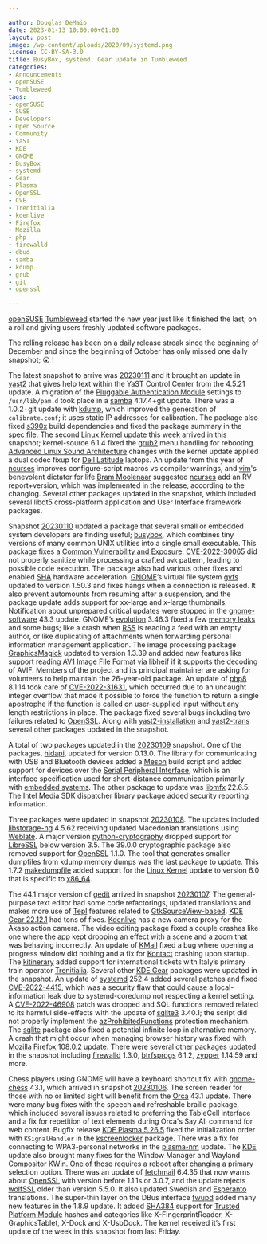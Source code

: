 ```yaml
---

author: Douglas DeMaio
date: 2023-01-13 10:00:00+01:00
layout: post
image: /wp-content/uploads/2020/09/systemd.png
license: CC-BY-SA-3.0
title: BusyBox, systemd, Gear update in Tumbleweed
categories:
- Announcements
- openSUSE
- Tumbleweed
tags:
- openSUSE
- SUSE
- Developers
- Open Source
- Community
- YaST
- KDE
- GNOME
- BusyBox
- systemd
- Gear
- Plasma
- OpenSSL
- CVE
- Trenitialia
- kdenlive
- Firefox
- Mozilla
- php
- firewalld
- dbud
- samba
- kdump
- grub
- git
- openssl

---
```


[openSUSE](https://get.opensuse.org/) [Tumbleweed](https://get.opensuse.org/tumbleweed/) started the new year just like it finished the last; on a roll and giving users freshly updated software packages.

The rolling release has been on a daily release streak since the beginning of December and since the beginning of October has only missed one daily snapshot; :open_mouth: !

The latest snapshot to arrive was [20230111](https://lists.opensuse.org/archives/list/factory@lists.opensuse.org/thread/F7PLDS44YFZUFSDXUKENDXT55WYRYXQR/) and it brought an update in  [yast2](https://github.com/yast/yast-yast2) that gives help text within the YaST Control Center from the 4.5.21 update. A migration of the [Pluggable Authentication Module](https://github.com/linux-pam/linux-pam) settings to `/usr/lib/pam.d` took place in a [samba](https://www.samba.org/) 4.17.4+git update. There was a 1.0.2+git update with [kdump](https://www.kernel.org/doc/html/latest/admin-guide/kdump/kdump.html), which improved the generation of `calibrate.conf`; it uses static IP addresses for calibration. The package also fixed [s390x](https://en.wikipedia.org/wiki/Linux_on_IBM_Z#Hardware)  build dependencies and fixed the package summary in the [spec file](https://en.opensuse.org/openSUSE:Specfile_guidelines). The second [Linux Kernel](https://www.kernel.org/) update this week arrived in this snapshot; kernel-source 6.1.4 fixed the [grub2](https://www.gnu.org/software/grub/) menu handling for rebooting. [Advanced Linux Sound Architecture](https://en.wikipedia.org/wiki/Advanced_Linux_Sound_Architecture) changes with the kernel update applied a dual codec fixup for [Dell Latitude](https://www.dell.com/) laptops. An update from this year of [ncurses](https://en.wikipedia.org/wiki/Ncurses) improves configure-script macros vs compiler warnings, and [vim](https://www.vim.org/)'s benevolent dictator for life [Bram Moolenaar](https://en.wikipedia.org/wiki/Bram_Moolenaar) suggested [ncurses](https://en.wikipedia.org/wiki/Ncurses) add an RV report+version, which was implemented in the release, according to the changlog. Several other packages updated in the snapshot, which included several libqt5 cross-platform application and User Interface framework packages. 

Snapshot [20230110](https://lists.opensuse.org/archives/list/factory@lists.opensuse.org/thread/PP5JUAFTPD3XUURWBGZ2TTF3WIAIUZLO/) updated a package that several small or embedded system developers are finding useful; [busybox](https://busybox.net/), which combines tiny versions of many common UNIX utilities into a single small executable. This package fixes a [Common Vulnerability and Exposure](https://en.wikipedia.org/wiki/Common_Vulnerabilities_and_Exposures). [CVE-2022-30065](https://www.suse.com/de-de/security/cve/CVE-2022-30065.html) did not properly sanitize while processing a crafted `awk` pattern, leading to possible code execution. The package also had various other fixes and enabled [SHA](https://en.wikipedia.org/wiki/Intel_SHA_extensions) hardware acceleration. [GNOME](https://www.gnome.org/)’s virtual file system  [gvfs](https://gitlab.gnome.org/GNOME/gvfs) updated to version 1.50.3 and fixes hangs when a connection is released. It also prevent automounts from resuming after a suspension, and the package update adds support for xx-large and x-large thumbnails. Notification about unprepared critical updates were stopped in the [gnome-software](https://gitlab.gnome.org/GNOME/gnome-software) 43.3 update. GNOME’s [evolution](https://wiki.gnome.org/Apps/Evolution) 3.46.3 fixed a few [memory leaks](https://en.wikipedia.org/wiki/Memory_leak) and some bugs; like a crash when [RSS](https://en.wikipedia.org/wiki/RSS) is reading a feed with an empty author, or like duplicating of attachments when forwarding personal information management application. The image processing package [GraphicsMagick](http://www.graphicsmagick.org/index.html) updated to version 1.3.39 and added new features like support reading [AV1 Image File Format](https://en.wikipedia.org/wiki/AVIF) via [libheif](https://github.com/strukturag/libheif) if it supports the decoding of AVIF. Members of the project and its principal maintainer are asking for volunteers to help maintain the 26-year-old package. An update of [php8](https://www.php.net/) 8.1.14 took care of [CVE-2022-31631](https://access.redhat.com/security/cve/cve-2022-31631), which occurred due to an uncaught integer overflow that made it possible to force the function to return a single apostrophe if the function is called on user-supplied input without any length restrictions in place. The package fixed several bugs including two failures related to [OpenSSL](https://www.openssl.org/). Along with [yast2-installation](https://github.com/yast/yast-installation) and [yast2-trans](https://software.opensuse.org/package/yast2-trans) several other packages updated in the snapshot.

A total of two packages updated in the [20230109](https://lists.opensuse.org/archives/list/factory@lists.opensuse.org/thread/U5QIWKTMLN54EEFEPKXRYJKUGC6OT4JU/) snapshot. One of the packages, [hidapi](https://github.com/libusb/hidapi), updated for version 0.13.0. The library for communicating with USB and Bluetooth devices added a [Meson](https://mesonbuild.com/) build script and added support for devices over the [Serial Peripheral Interface](https://en.wikipedia.org/wiki/Serial_Peripheral_Interface), which is an interface specification used for short-distance communication primarily with [embedded systems](https://en.wikipedia.org/wiki/Embedded_system). The other package to update was [libmfx](https://www.intel.com/content/www/us/en/developer/tools/media-sdk/overview.html) 22.6.5. The Intel Media SDK dispatcher library package added security reporting information.

Three packages were updated in snapshot [20230108](https://lists.opensuse.org/archives/list/factory@lists.opensuse.org/thread/5S2AHIMUM6NUP72YZ3PGGYQ64MZJOM4K/). The updates included [libstorage-ng](https://github.com/openSUSE/libstorage-ng) 4.5.62 receiving updated Macedonian translations using [Weblate](https://weblate.org/). A major version [python-cryptography](https://pypi.org/project/cryptography/) dropped support for [LibreSSL](https://www.libressl.org/) below version 3.5. The 39.0.0 cryptographic package also removed support for [OpenSSL](https://www.openssl.org/) 1.1.0. The tool that generates smaller dumpfiles from kdump memory dumps was the last package to update. This 1.7.2 [makedumpfile](https://github.com/makedumpfile/makedumpfile) added support for the [Linux Kernel](https://www.kernel.org/) update to version 6.0 that is specific to [x86_64](https://en.wikipedia.org/wiki/X86-64).
   
The 44.1 major version of [gedit](https://wiki.gnome.org/Apps/Gedit) arrived in snapshot [20230107](https://lists.opensuse.org/archives/list/factory@lists.opensuse.org/thread/WIW6R2MJWCUZRUMTQTI7FDO2UFKRQY5V/). The general-purpose text editor had some code refactorings, updated translations and makes more use of [Tepl](https://github.com/albfan/tepl) features related to [GtkSourceView-based](https://wiki.gnome.org/Projects/GtkSourceView). [KDE Gear 22.12.1](https://kde.org/announcements/gear/22.12.1/) had tons of fixes. [Kdenlive](https://kdenlive.org/en/) has a new camera proxy for the Akaso action camera. The video editing package fixed a couple crashes like one where the app kept dropping an effect with a scene and a zoom that was behaving incorrectly. An update of [KMail](https://apps.kde.org/kmail2/) fixed a bug where opening a progress window did nothing and a fix for [Kontact](https://apps.kde.org/kontact/) crashing upon startup. The [kitinerary](https://github.com/KDE/kitinerary) added support for international tickets with Italy’s primary train operator [Trenitialia](https://www.trenitalia.com). Several other [KDE Gear](https://kde.org/announcements/gear/22.12.1/) packages were updated in the snapshot. An update of [systemd](https://freedesktop.org/wiki/Software/systemd/) 252.4 added several patches and fixed [CVE-2022-4415](https://www.suse.com/security/cve/CVE-2022-4415.html), which was a security flaw that could cause a local-information leak due to systemd-coredump not respecting a kernel setting. A [CVE-2022-46908](https://www.suse.com/security/cve/CVE-2022-46908.html) patch was dropped and SQL functions removed related to its harmful side-effects with the update of [sqlite3](https://www.sqlite.org/index.html) 3.40.1; the script did not properly implement the [azProhibitedFunctions](https://github.com/advisories/GHSA-993x-6558-2xmj) protection mechanism. The [sqlite](https://www.sqlite.org/index.html) package also fixed a potential infinite loop in alternative memory. A crash that might occur when managing browser history was fixed with [Mozilla Firefox](https://www.mozilla.org) 108.0.2 update. There were several other packages updated in the snapshot including [firewalld](https://firewalld.org/) 1.3.0, [btrfsprogs](https://btrfs.wiki.kernel.org/index.php/Main_Page) 6.1.2, [zypper](https://github.com/openSUSE/zypper) 1.14.59 and more. 

Chess players using GNOME will have a keyboard shortcut fix with [gnome-chess](https://wiki.gnome.org/Apps/Chess) 43.1, which arrived in snapshot [20230106](https://lists.opensuse.org/archives/list/factory@lists.opensuse.org/thread/YESUGMMMDCVEHLCMPQXPGNKPA6BXACLX/). The screen reader for those with no or limited sight will benefit from the [Orca](https://wiki.gnome.org/Projects/Orca) 43.1 update. There were many bug fixes with the speech and refreshable braille package, which included several issues related to preferring the TableCell interface and a fix for repetition of text elements during Orca's Say All command for web content. Bugfix release [KDE Plasma 5.26.5](https://kde.org/announcements/plasma/5/5.26.5/) fixed the initialization order with `KSignalHandler` in the [kscreenlocker](https://github.com/KDE/kscreenlocker) package. There was a fix for connecting to WPA3-personal networks in the [plasma-nm](https://github.com/KDE/plasma-nm) update. The [KDE](https://kde.org) update also brought many fixes for the Window Manager and Wayland Compositor [KWin](https://invent.kde.org/plasma/kwin). [One of those](https://invent.kde.org/plasma/kwin/-/commit/e72294d8bff83c9296546d1e1dee2979113fcd86) requires a reboot after changing a primary selection option. There was an update of [fetchmail](https://www.fetchmail.info/) 6.4.35 that now warns about [OpenSSL](https://www.openssl.org/) with version before 1.1.1s or 3.0.7, and the update rejects [wolfSSL](https://www.wolfssl.com/) older than version 5.5.0. It also updated Swedish and [Esperanto](https://en.wikipedia.org/wiki/Esperanto) translations. The super-thin layer on the DBus interface [fwupd](https://fwupd.org/) added many new features in the 1.8.9  update. It added [SHA384](https://en.wikipedia.org/wiki/SHA-2) support for [Trusted Platform Module](https://en.wikipedia.org/wiki/Trusted_Platform_Module) hashes and categories like X-FingerprintReader, X-GraphicsTablet, X-Dock and X-UsbDock. The kernel received it’s first update of the week in this snapshot from last Friday.
 
<meta name="openSUSE, Tumbleweed, Developers, sysadmin, user, Open Source, rolling release, gamers, superuser, distrowatch, hacker, Linux, Kernel, KDE, GNOME, dell, firewalld, chess, fetchmail, yast, zypper, sqlite, firefox, busybox, systemd, openssl, kdump" content="HTML,CSS,XML,JavaScript">
